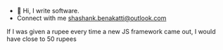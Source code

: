 - 👋 Hi, I write software.
- Connect with me shashank.benakatti@outlook.com


If I was given a rupee every time a new JS framework came out, I would have close to 50 rupees
